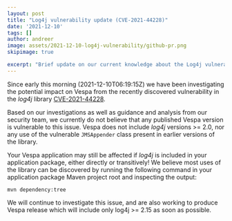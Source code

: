 ```yaml
---
layout: post
title: "Log4j vulnerability update (CVE-2021-44228)"
date: '2021-12-10'
tags: []
author: andreer
image: assets/2021-12-10-log4j-vulnerability/github-pr.png
skipimage: true

excerpt: "Brief update on our current knowledge about the Log4j vulnerability (CVE-2021-44228) and Vespa."
---
```


Since early this morning (2021-12-10T06:19:15Z) we have been
investigating the potential impact on Vespa from the recently
discovered vulnerability in the _log4j_ library
[CVE-2021-44228](https://nvd.nist.gov/vuln/detail/CVE-2021-44228).

Based on our investigations as well as guidance and analysis from our
security team, we currently do not believe that any published Vespa
version is vulnerable to this issue. Vespa does not include _log4j_
versions >= 2.0, nor any use of the vulnerable `JMSAppender` class
present in earlier versions of the library.

Your Vespa application may still be affected if _log4j_ is included in
your application package, either directly or transitively! We believe
most uses of the library can be discovered by running the following
command in your application package Maven project root and inspecting
the output:

<code>mvn dependency:tree</code>

We will continue to investigate this issue, and are also working to
produce Vespa release which will include only log4j >= 2.15 as soon as
possible.
